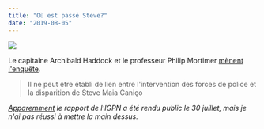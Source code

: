 ```yaml
---
title: "Où est passé Steve?"
date: "2019-08-05"
---
```


![](http://blog.atlant.is/wp-content/uploads/2019/09/steve.jpg)

Le capitaine Archibald Haddock et le professeur Philip Mortimer [mènent l'enquête](https://www.bfmtv.com/mediaplayer/video/selon-le-rapport-de-l-igpn-cite-par-edouard-philippe-il-ne-peut-etre-etabli-de-lien-entre-l-intervention-des-forces-de-police-et-la-disparition-de-steve-maia-canico-1178162.html).

> Il ne peut être établi de lien entre l'intervention des forces de police et la disparition de Steve Maia Caniço

[_Apparemment_](https://www.la-croix.com/France/Securite/Mort-Steve-vives-reactions-rapport-lIGPN-2019-07-31-1201038623) _le rapport de l'IGPN a été rendu public le 30 juillet, mais je n'ai pas réussi à mettre la main dessus._
